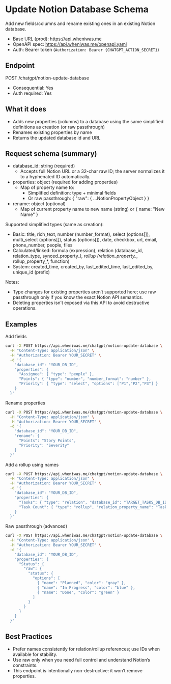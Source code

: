 # Update Notion Database Schema

Add new fields/columns and rename existing ones in an existing Notion database.

- Base URL (prod): https://api.wheniwas.me
- OpenAPI spec: https://api.wheniwas.me/openapi.yaml
- Auth: Bearer token (`Authorization: Bearer {CHATGPT_ACTION_SECRET}`)

## Endpoint

POST /chatgpt/notion-update-database

- Consequential: Yes
- Auth required: Yes

## What it does

- Adds new properties (columns) to a database using the same simplified definitions as creation (or raw passthrough)
- Renames existing properties by name
- Returns the updated database id and URL

## Request schema (summary)

- database_id: string (required)
  - Accepts full Notion URL or a 32-char raw ID; the server normalizes it to a hyphenated ID automatically.
- properties: object (required for adding properties)
  - Map of property name to:
    - Simplified definition: type + minimal fields
    - Or raw passthrough: { "raw": { ...NotionPropertyObject } }
- rename: object (optional)
  - Map of current property name to new name (string) or { name: "New Name" }

Supported simplified types (same as creation):
- Basic: title, rich_text, number (number_format), select (options[]), multi_select (options[]), status (options[]), date, checkbox, url, email, phone_number, people, files
- Calculated/linked: formula (expression), relation (database_id, relation_type, synced_property_*), rollup (relation_property_*, rollup_property_*, function)
- System: created_time, created_by, last_edited_time, last_edited_by, unique_id (prefix)

Notes:
- Type changes for existing properties aren’t supported here; use raw passthrough only if you know the exact Notion API semantics.
- Deleting properties isn’t exposed via this API to avoid destructive operations.

## Examples

Add fields

```bash
curl -X POST https://api.wheniwas.me/chatgpt/notion-update-database \
  -H "Content-Type: application/json" \
  -H "Authorization: Bearer YOUR_SECRET" \
  -d '{
    "database_id": "YOUR_DB_ID",
    "properties": {
      "Assignee": { "type": "people" },
      "Points": { "type": "number", "number_format": "number" },
      "Priority": { "type": "select", "options": ["P1","P2","P3"] }
    }
  }'
```

Rename properties

```bash
curl -X POST https://api.wheniwas.me/chatgpt/notion-update-database \
  -H "Content-Type: application/json" \
  -H "Authorization: Bearer YOUR_SECRET" \
  -d '{
    "database_id": "YOUR_DB_ID",
    "rename": {
      "Points": "Story Points",
      "Priority": "Severity"
    }
  }'
```

Add a rollup using names

```bash
curl -X POST https://api.wheniwas.me/chatgpt/notion-update-database \
  -H "Content-Type: application/json" \
  -H "Authorization: Bearer YOUR_SECRET" \
  -d '{
    "database_id": "YOUR_DB_ID",
    "properties": {
      "Tasks": { "type": "relation", "database_id": "TARGET_TASKS_DB_ID", "relation_type": "single_property" },
      "Task Count": { "type": "rollup", "relation_property_name": "Tasks", "function": "count" }
    }
  }'
```

Raw passthrough (advanced)

```bash
curl -X POST https://api.wheniwas.me/chatgpt/notion-update-database \
  -H "Content-Type: application/json" \
  -H "Authorization: Bearer YOUR_SECRET" \
  -d '{
    "database_id": "YOUR_DB_ID",
    "properties": {
      "Status": {
        "raw": {
          "status": {
            "options": [
              { "name": "Planned", "color": "gray" },
              { "name": "In Progress", "color": "blue" },
              { "name": "Done", "color": "green" }
            ]
          }
        }
      }
    }
  }'
```

## Best Practices

- Prefer names consistently for relation/rollup references; use IDs when available for stability.
- Use raw only when you need full control and understand Notion’s constraints.
- This endpoint is intentionally non-destructive: it won’t remove properties.
